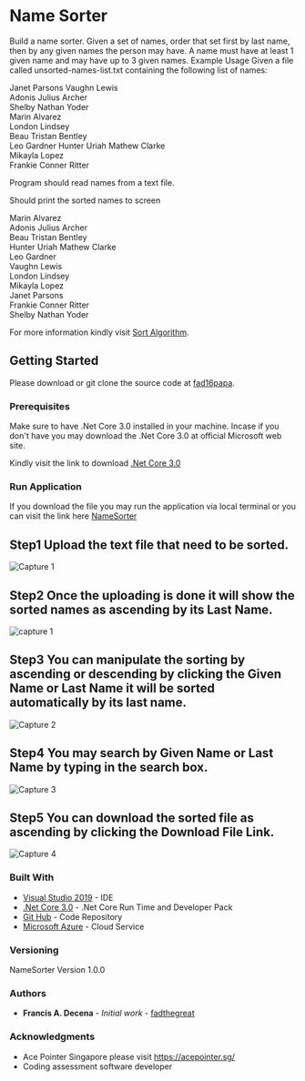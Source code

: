 # Name Sorter

Build a name sorter. Given a set of names, order that set first by last name, then by any given names the person may have. A name must have at least 1 given name and may have up to 3 given names. Example Usage Given a file called unsorted-names-list.txt containing the following list of names: 

Janet Parsons  Vaughn Lewis  
Adonis Julius Archer  
Shelby Nathan Yoder  
Marin Alvarez  
London Lindsey  
Beau Tristan 
Bentley  
Leo Gardner 
Hunter Uriah 
Mathew Clarke  
Mikayla Lopez  
Frankie Conner Ritter 
 
Program should read names from a text file. 
 
Should print the sorted names to screen 
 
Marin Alvarez  
Adonis Julius Archer  
Beau Tristan Bentley  
Hunter Uriah Mathew Clarke  
Leo Gardner  
Vaughn Lewis  
London Lindsey  
Mikayla Lopez  
Janet Parsons  
Frankie Conner 
Ritter  
Shelby Nathan Yoder 

For more information kindly visit [Sort Algorithm](https://en.wikipedia.org/wiki/Sorting_algorithm#:~:text=In%20computer%20science%2C%20a%20sorting,numerical%20order%20and%20lexicographical%20order.).

## Getting Started

Please download or git clone the source code at [fad16papa](https://github.com/fad16papa/NameSorter).

### Prerequisites

Make sure to have .Net Core 3.0 installed in your machine. 
Incase if you don't have you may download the .Net Core 3.0 at official Microsoft web site. 

Kindly visit the link to download [.Net Core 3.0](https://dotnet.microsoft.com/download/dotnet-core/3.0)

### Run Application 

If you download the file you may run the application via local terminal or you can visit the link here [NameSorter](https://namesorter20200816224622.azurewebsites.net/)

## Step1 Upload the text file that need to be sorted. 

![Capture 1](https://user-images.githubusercontent.com/13810195/90330588-782b6680-dfe0-11ea-89f8-50e2bf1a2706.PNG)

## Step2 Once the uploading is done it will show the sorted names as ascending by its Last Name.

![capture 1](https://user-images.githubusercontent.com/13810195/90351539-16680c80-e073-11ea-94c9-955e55303b37.PNG)

## Step3 You can manipulate the sorting by ascending or descending by clicking the Given Name or Last Name it will be sorted automatically by its last name.

![Capture 2](https://user-images.githubusercontent.com/13810195/90351607-50d1a980-e073-11ea-95f2-a78578ec3d2d.PNG)

## Step4 You may search by Given Name or Last Name by typing in the search box.

![Capture 3](https://user-images.githubusercontent.com/13810195/90351674-81194800-e073-11ea-9eeb-0bf743eb37f7.PNG)

## Step5 You can download the sorted file as ascending by clicking the Download File Link.

![Capture 4](https://user-images.githubusercontent.com/13810195/90351742-b9208b00-e073-11ea-9290-2dab4a1ae88f.PNG)

### Built With

* [Visual Studio 2019](https://visualstudio.microsoft.com/vs/) - IDE 
* [.Net Core 3.0](https://dotnet.microsoft.com/download/dotnet-core/3.0) - .Net Core Run Time and Developer Pack
* [Git Hub](https://github.com/fad16papa/NameSorter) - Code Repository
* [Microsoft Azure](https://azure.microsoft.com/en-us/) - Cloud Service

### Versioning

NameSorter Version 1.0.0

### Authors

* **Francis A. Decena** - *Initial work* - [fadthegreat](https://github.com/fad16papa)


### Acknowledgments

* Ace Pointer Singapore please visit https://acepointer.sg/
* Coding assessment software developer
